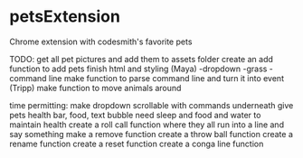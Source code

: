 # petsExtension
Chrome extension with codesmith's favorite pets

TODO:
get all pet pictures and add them to assets folder
create an add function to add pets
finish html and styling (Maya)
    -dropdown
    -grass
    -command line
make function to parse command line and turn it into event (Tripp)
make function to move animals around

time permitting:
make dropdown scrollable with commands underneath
give pets health bar, food, text bubble
need sleep and food and water to maintain health
create a roll call function where they all run into a line and say something
make a remove function
create a throw ball function
create a rename function
create a reset function
create a conga line function